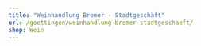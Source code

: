 ```yaml
---
title: "Weinhandlung Bremer - Stadtgeschäft"
url: /goettingen/weinhandlung-bremer-stadtgeschaeft/
shop: Wein
---
```

